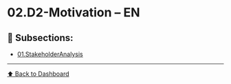 # 02.D2-Motivation – EN

## 📁 Subsections:

- [01.StakeholderAnalysis](01.StakeholderAnalysis/index)

---
[⬆ Back to Dashboard](../index)
